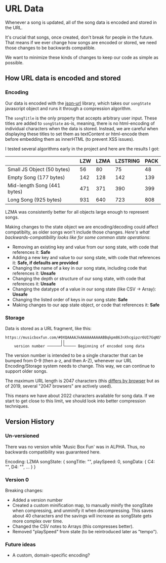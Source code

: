 # URL Data

Whenever a song is updated, all of the song data is encoded and stored in the URL.

It's crucial that songs, once created, don't break for people in the future. That means if we ever change how songs are encoded or stored, we need those changes to be backwards compatible.

We want to minimize these kinds of changes to keep our code as simple as possible.

## How URL data is encoded and stored

### Encoding
Our data is encoded with the [json-url](https://github.com/masotime/json-url) library, which takes our `songState` javascript object and runs it through a compression algorithm.

The `songTitle` is the only property that accepts arbitrary user input. These titles are added to `songState` as-is, meaning, there is no html-encoding of individual characters when the data is stored. Instead, we are careful when displaying these titles to set them as textContent or html-encode them before embedding them as innerHTML (to prevent XSS issues).

I tested several algorithms early in the project and here are the results I got:

|                             | LZW | LZMA | LZSTRING | PACK |
|-----------------------------|-----|------|----------|------|
| Small JS Object (50 bytes)  | 56  | 80   | 75       | 48   |
| Empty Song (177 bytes)      | 142 | 128  | 142      | 139  |
| Mid-length Song (441 bytes) | 471 | 371  | 390      | 399  |
| Long Song (925 bytes)       | 931 | 640  | 723      | 808  |

LZMA was consistently better for all objects large enough to represent songs.

Making changes to the state object we are encoding/decoding could affect compatibilty, as older songs won't include those changes. *Here's what backwards-compatibility looks like for some common state operations*:

- Removing an existing key and value from our song state, with code that references it: **Safe**
- Adding a new key and value to our song state, with code that references it: **Safe, if defaults are provided**
- Changing the name of a key in our song state, including code that references it: **Unsafe**
- Changing the depth or structure of our song state, with code that references it: **Unsafe**
- Changing the datatype of a value in our song state (like CSV -> Array): **Unsafe**
- Changing the listed order of keys in our song state: **Safe**
- Making changes to our app state object, or code that references it: **Safe**

### Storage

Data is stored as a URL fragment, like this:
```
https://musicboxfun.com/#0XQAAAAJkAAAAAAAAAABBqkpm86JnXhcgipzr6UI7GqNSYF...
                         ||
    version number ──────┘└───── Beginning of encoded song data
```

The version number is intended to be a single character that can be bumped from 0-9 (then a-z, and then A-Z), whenever our URL Encoding/Storage system needs to change. This way, we can continue to support older songs.

The maximum URL length is 2047 characters (this [differs by browser](https://stackoverflow.com/a/11551718/1154642) but as of 2019, several "2047 browsers" are actively used).

This means we have about 2022 characters available for song data. If we start to get close to this limit, we should look into better compression techniques.

## Version History

### Un-versioned

There was no version while 'Music Box Fun' was in ALPHA. Thus, no backwards compatibility was guaranteed here.

Encoding: LZMA
songState: {
  songTitle: "",
  playSpeed: 0,
  songData: {
    C4: "",
    D4: "",
    ...
  }
}

### Version 0

Breaking changes:
- Added a version number
- Created a custom minification map, to manually minify the songState when compressing, and unminify it when decompressing. This saves about 40 characters and the savings will increase as songState gets more complex over time.
- Changed the CSV notes to Arrays (this compresses better).
- Removed "playSpeed" from state (to be reintroduced later as "tempo").

### Future ideas
- A custom, domain-specific encoding?
